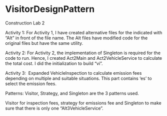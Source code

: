 # VisitorDesignPattern
Construction Lab 2

Activity 1:
For Activity 1, I have created alternative files for the indicated with “Alt” in front of the file name. The Alt files have modified code for the original files but have the same utility. 

Activity 2: 
For Activity 2, the implementation of Singleton is required for the code to run. Hence, I created Act2Main and Act2VehicleService to calculate the total cost. I did the initialization to build “vi”. 

Activity 3: 
Expanded VehicleInspection to calculate emission fees depending on multiple and suitable situations. This part contains ‘es’ to select the emission fees. 

Patterns: 
Visitor, Strategy, and Singleton are the 3 patterns used. 

Visitor for inspection fees, strategy for emissions fee and Singleton to make sure that there is only one “Alt3VehicleService”. 
